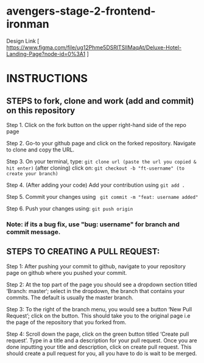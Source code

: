 # avengers-stage-2-frontend-ironman

Design Link [ https://www.figma.com/file/ug12Phme5DSRlTSlIMaqAt/Deluxe-Hotel-Landing-Page?node-id=0%3A1 ]


# INSTRUCTIONS
##  STEPS to fork, clone and work (add and commit) on this repository
Step 1. Click on the fork button on the upper right-hand side of the repo page

Step 2. Go-to your github page and click on the forked repository. Navigate to clone and copy the URL.

Step 3. On your terminal, type:
`git clone url (paste the url you copied & hit enter)`
(after cloning) click on:
`git checkout -b "ft-username" (to create your branch)`

Step 4. (After adding your code) Add your contribution using
`git add . `

Step 5. Commit your changes using
   ` git commit -m "feat: username added"`

Step 6. Push your changes using:
` git push origin `

### Note: if its a bug fix, use "bug: username" for branch and commit message.


## STEPS TO CREATING A PULL REQUEST:
Step 1: After pushing your commit to github, navigate to your repository page on github where you pushed your commit. 

Step 2: At the top part of the page you should see a dropdown section titled ‘Branch: master‘; select in the dropdown, the branch that contains your commits. The default is usually the master branch.

Step 3: To the right of the branch menu, you would see a button ‘New Pull Request’; click on the button. This should take you to the original page i.e the page of the repository that you forked from.

Step 4:  Scroll down the page, click on the green button titled ‘Create pull request’. Type in a title and a description for your pull request. Once you are done inputting your title and description, click on create pull request. This should create a pull request for you, all you have to do is wait to be merged.
